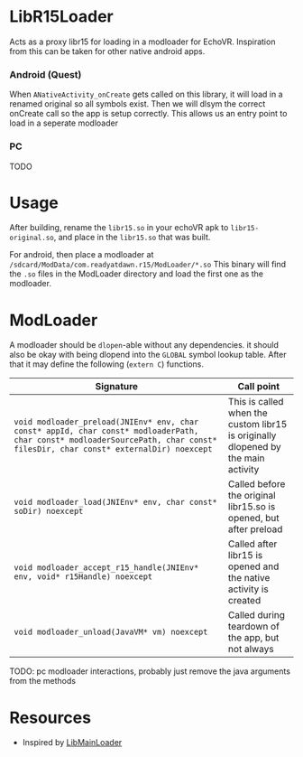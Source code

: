 # LibR15Loader
Acts as a proxy libr15 for loading in a modloader for EchoVR. Inspiration from this can be taken for other native android apps.

### Android (Quest)
When `ANativeActivity_onCreate` gets called on this library, it will load in a renamed original so all symbols exist. Then we will dlsym the correct onCreate call so the app is setup correctly. This allows us an entry point to load in a seperate modloader

### PC
TODO

# Usage
After building, rename the `libr15.so` in your echoVR apk to `libr15-original.so`, and place in the `libr15.so` that was built.

For android, then place a modloader at `/sdcard/ModData/com.readyatdawn.r15/ModLoader/*.so`
This binary will find the `.so` files in the ModLoader directory and load the first one as the modloader.

# ModLoader

A modloader should be `dlopen`-able without any dependencies. it should also be okay with being dlopend into the `GLOBAL` symbol lookup table. After that it may define the following (`extern C`) functions.

| Signature | Call point |
|-----------|------------|
| `void modloader_preload(JNIEnv* env, char const* appId, char const* modloaderPath, char const* modloaderSourcePath, char const* filesDir, char const* externalDir) noexcept`| This is called when the custom libr15 is originally dlopened by the main activity |
| `void modloader_load(JNIEnv* env, char const* soDir) noexcept`| Called before the original libr15.so is opened, but after preload |
| `void modloader_accept_r15_handle(JNIEnv* env, void* r15Handle) noexcept`| Called after libr15 is opened and the native activity is created |
| `void modloader_unload(JavaVM* vm) noexcept` | Called during teardown of the app, but not always |

TODO: pc modloader interactions, probably just remove the java arguments from the methods

# Resources
 - Inspired by [LibMainLoader](https://github.com/sc2ad/LibMainLoader/blob/master/README.md)
